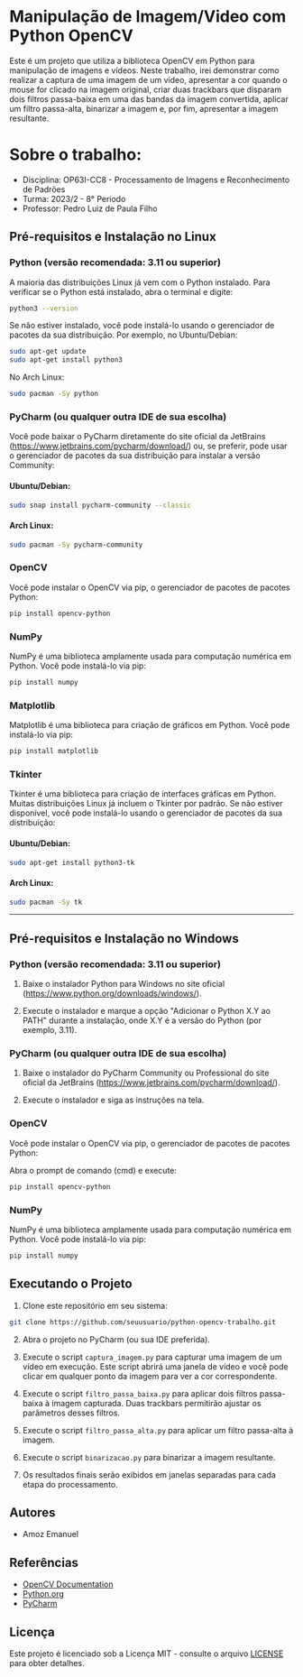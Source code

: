# Manipulação de Imagem/Video com Python OpenCV

Este é um projeto que utiliza a biblioteca OpenCV em Python para manipulação de imagens e vídeos. Neste trabalho, irei demonstrar como realizar a captura de uma imagem de um vídeo, apresentar a cor quando o mouse for clicado na imagem original, criar duas trackbars que disparam dois filtros passa-baixa em uma das bandas da imagem convertida, aplicar um filtro passa-alta, binarizar a imagem e, por fim, apresentar a imagem resultante.

# Sobre o trabalho:
- Disciplina: OP63I-CC8 - Processamento de Imagens e Reconhecimento de Padrões
- Turma: 2023/2 - 8° Periodo
- Professor: Pedro Luiz de Paula Filho
## Pré-requisitos e Instalação no Linux

### Python (versão recomendada: 3.11 ou superior)

A maioria das distribuições Linux já vem com o Python instalado. Para verificar se o Python está instalado, abra o terminal e digite:

```bash
python3 --version
```

Se não estiver instalado, você pode instalá-lo usando o gerenciador de pacotes da sua distribuição. Por exemplo, no Ubuntu/Debian:

```bash
sudo apt-get update
sudo apt-get install python3
```

No Arch Linux:

```bash
sudo pacman -Sy python
```

### PyCharm (ou qualquer outra IDE de sua escolha)

Você pode baixar o PyCharm diretamente do site oficial da JetBrains (https://www.jetbrains.com/pycharm/download/) ou, se preferir, pode usar o gerenciador de pacotes da sua distribuição para instalar a versão Community:

#### Ubuntu/Debian:

```bash
sudo snap install pycharm-community --classic
```

#### Arch Linux:

```bash
sudo pacman -Sy pycharm-community
```

### OpenCV

Você pode instalar o OpenCV via pip, o gerenciador de pacotes de pacotes Python:

```bash
pip install opencv-python
```

### NumPy

NumPy é uma biblioteca amplamente usada para computação numérica em Python. Você pode instalá-lo via pip:

```bash
pip install numpy
```

### Matplotlib

Matplotlib é uma biblioteca para criação de gráficos em Python. Você pode instalá-lo via pip:

```bash
pip install matplotlib
```

### Tkinter

Tkinter é uma biblioteca para criação de interfaces gráficas em Python. Muitas distribuições Linux já incluem o Tkinter por padrão. Se não estiver disponível, você pode instalá-lo usando o gerenciador de pacotes da sua distribuição:

#### Ubuntu/Debian:

```bash
sudo apt-get install python3-tk
```

#### Arch Linux:

```bash
sudo pacman -Sy tk
```

---

## Pré-requisitos e Instalação no Windows

### Python (versão recomendada: 3.11 ou superior)

1. Baixe o instalador Python para Windows no site oficial (https://www.python.org/downloads/windows/).

2. Execute o instalador e marque a opção "Adicionar o Python X.Y ao PATH" durante a instalação, onde X.Y é a versão do Python (por exemplo, 3.11).

### PyCharm (ou qualquer outra IDE de sua escolha)

1. Baixe o instalador do PyCharm Community ou Professional do site oficial da JetBrains (https://www.jetbrains.com/pycharm/download/).

2. Execute o instalador e siga as instruções na tela.

### OpenCV

Você pode instalar o OpenCV via pip, o gerenciador de pacotes de pacotes Python:

Abra o prompt de comando (cmd) e execute:

```bash
pip install opencv-python
```

### NumPy

NumPy é uma biblioteca amplamente usada para computação numérica em Python. Você pode instalá-lo via pip:

```bash
pip install numpy
```

## Executando o Projeto

1. Clone este repositório em seu sistema:

```bash
git clone https://github.com/seuusuario/python-opencv-trabalho.git
```

2. Abra o projeto no PyCharm (ou sua IDE preferida).

3. Execute o script `captura_imagem.py` para capturar uma imagem de um vídeo em execução. Este script abrirá uma janela de vídeo e você pode clicar em qualquer ponto da imagem para ver a cor correspondente.

4. Execute o script `filtro_passa_baixa.py` para aplicar dois filtros passa-baixa à imagem capturada. Duas trackbars permitirão ajustar os parâmetros desses filtros.

5. Execute o script `filtro_passa_alta.py` para aplicar um filtro passa-alta à imagem.

6. Execute o script `binarizacao.py` para binarizar a imagem resultante.

7. Os resultados finais serão exibidos em janelas separadas para cada etapa do processamento.

## Autores

- Amoz Emanuel

## Referências

- [OpenCV Documentation](https://docs.opencv.org/)
- [Python.org](https://www.python.org/)
- [PyCharm](https://www.jetbrains.com/pycharm/)

## Licença

Este projeto é licenciado sob a Licença MIT - consulte o arquivo [LICENSE](LICENSE) para obter detalhes.
